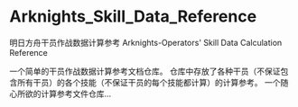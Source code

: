 # Arknights_Skill_Data_Reference
明日方舟干员作战数据计算参考 Arknights-Operators' Skill Data Calculation Reference

一个简单的干员作战数据计算参考文档仓库。
仓库中存放了各种干员（不保证包含所有干员）的各个技能（不保证干员的每个技能都计算）的计算参考。
一个随心所欲的计算参考文件仓库...
